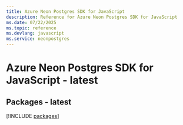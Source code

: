 ```yaml
---
title: Azure Neon Postgres SDK for JavaScript
description: Reference for Azure Neon Postgres SDK for JavaScript
ms.date: 07/22/2025
ms.topic: reference
ms.devlang: javascript
ms.service: neonpostgres
---
```

# Azure Neon Postgres SDK for JavaScript - latest
## Packages - latest
[!INCLUDE [packages](neon-postgres-index.md)]